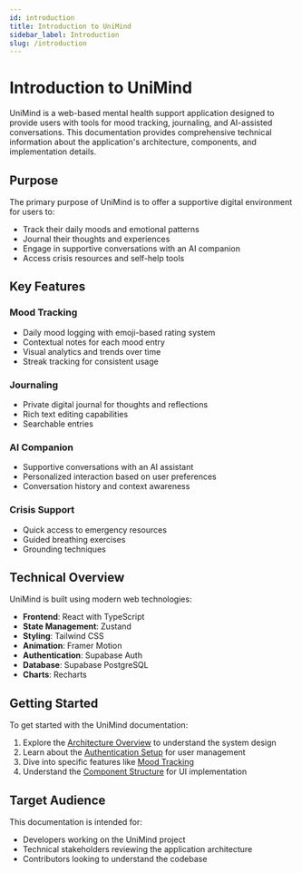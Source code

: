 ```yaml
---
id: introduction
title: Introduction to UniMind
sidebar_label: Introduction
slug: /introduction
---
```


# Introduction to UniMind

UniMind is a web-based mental health support application designed to provide users with tools for mood tracking, journaling, and AI-assisted conversations. This documentation provides comprehensive technical information about the application's architecture, components, and implementation details.

## Purpose

The primary purpose of UniMind is to offer a supportive digital environment for users to:

- Track their daily moods and emotional patterns
- Journal their thoughts and experiences
- Engage in supportive conversations with an AI companion
- Access crisis resources and self-help tools

## Key Features

### Mood Tracking
- Daily mood logging with emoji-based rating system
- Contextual notes for each mood entry
- Visual analytics and trends over time
- Streak tracking for consistent usage

### Journaling
- Private digital journal for thoughts and reflections
- Rich text editing capabilities
- Searchable entries

### AI Companion
- Supportive conversations with an AI assistant
- Personalized interaction based on user preferences
- Conversation history and context awareness

### Crisis Support
- Quick access to emergency resources
- Guided breathing exercises
- Grounding techniques

## Technical Overview

UniMind is built using modern web technologies:

- **Frontend**: React with TypeScript
- **State Management**: Zustand
- **Styling**: Tailwind CSS
- **Animation**: Framer Motion
- **Authentication**: Supabase Auth
- **Database**: Supabase PostgreSQL
- **Charts**: Recharts

## Getting Started

To get started with the UniMind documentation:

1. Explore the [Architecture Overview](/docs/architecture/overview) to understand the system design
2. Learn about the [Authentication Setup](/docs/authentication/setup) for user management
3. Dive into specific features like [Mood Tracking](/docs/features/mood-tracking/overview)
4. Understand the [Component Structure](/docs/components/core) for UI implementation

## Target Audience

This documentation is intended for:

- Developers working on the UniMind project
- Technical stakeholders reviewing the application architecture
- Contributors looking to understand the codebase